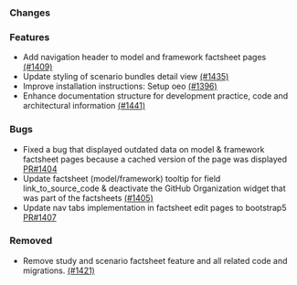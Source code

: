 ### Changes

### Features

- Add navigation header to model and framework factsheet pages [(#1409)](https://github.com/OpenEnergyPlatform/oeplatform/pull/1409)
- Update styling of scenario bundles detail view [(#1435)](https://github.com/OpenEnergyPlatform/oeplatform/pull/1435)
- Improve installation instructions: Setup oeo [(#1396)](https://github.com/OpenEnergyPlatform/oeplatform/pull/1396)
- Enhance documentation structure for development practice, code and architectural information [(#1441)](https://github.com/OpenEnergyPlatform/oeplatform/pull/1441)


### Bugs

- Fixed a bug that displayed outdated data on model & framework factsheet pages because a cached version of the page was displayed [PR#1404](https://github.com/OpenEnergyPlatform/oeplatform/pull/1404)
- Update factsheet (model/framework) tooltip for field link_to_source_code & deactivate the GitHub Organization widget that was part of the factsheets [(#1405)](https://github.com/OpenEnergyPlatform/oeplatform/pull/1405)
- Update nav tabs implementation in factsheet edit pages to bootstrap5  [PR#1407](https://github.com/OpenEnergyPlatform/oeplatform/pull/1407)

### Removed

- Remove study and scenario factsheet feature and all related code and migrations. [(#1421)](https://github.com/OpenEnergyPlatform/oeplatform/pull/1421)
